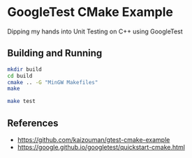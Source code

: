# GoogleTest CMake Example

Dipping my hands into Unit Testing on C++ using GoogleTest

## Building and Running

```sh
mkdir build
cd build
cmake .. -G "MinGW Makefiles"
make
```

```sh
make test
```

## References
- https://github.com/kaizouman/gtest-cmake-example
- https://google.github.io/googletest/quickstart-cmake.html
